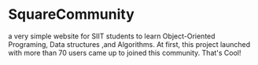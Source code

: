 # SquareCommunity
a very simple website for SIIT students to learn Object-Oriented Programing, Data structures ,and Algorithms. At first, this project launched with more than 70 users came up to joined this community. That's Cool!  
